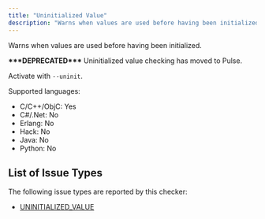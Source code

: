 ```yaml
---
title: "Uninitialized Value"
description: "Warns when values are used before having been initialized."
---
```


Warns when values are used before having been initialized.

**\*\*\*DEPRECATED\*\*\*** Uninitialized value checking has moved to Pulse.

Activate with `--uninit`.

Supported languages:
- C/C++/ObjC: Yes
- C#/.Net: No
- Erlang: No
- Hack: No
- Java: No
- Python: No



## List of Issue Types

The following issue types are reported by this checker:
- [UNINITIALIZED_VALUE](/docs/next/all-issue-types#uninitialized_value)
